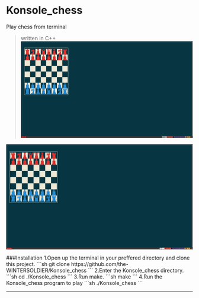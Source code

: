 # Konsole_chess
Play chess from terminal
>written in C++
![SCREENSHOT-1](https://raw.githubusercontent.com/the-WINTERSOLDIER/Konsole_chess/main/screenshot/2021-02-28-19%3A51%3A25.png)
<p align="center">
    <img align="center" alt="Screenshot1" src="screenshot/2021-02-28-19:51:25.png"></img>
</p>
###Installation
1.Open up the terminal in your preffered directory and clone this project.
```sh
git clone https://github.com/the-WINTERSOLDIER/Konsole_chess
```
2.Enter the Konsole_chess directory.
```sh
cd ./Konsole_chess 
```
3.Run make.
```sh 
make
```
4.Run the Konsole_chess program to play 
```sh 
./Konsole_chess
```

---










